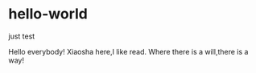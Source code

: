 # hello-world
just test

Hello everybody!
Xiaosha here,I like read. 
Where there is a will,there is a way!
